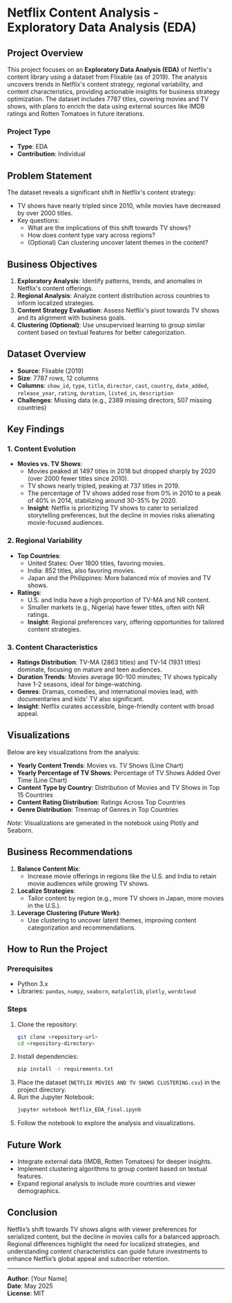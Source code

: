# Netflix Content Analysis - Exploratory Data Analysis (EDA)

## Project Overview
This project focuses on an **Exploratory Data Analysis (EDA)** of Netflix's content library using a dataset from Flixable (as of 2019). The analysis uncovers trends in Netflix's content strategy, regional variability, and content characteristics, providing actionable insights for business strategy optimization. The dataset includes 7787 titles, covering movies and TV shows, with plans to enrich the data using external sources like IMDB ratings and Rotten Tomatoes in future iterations.

### Project Type
- **Type**: EDA
- **Contribution**: Individual

## Problem Statement
The dataset reveals a significant shift in Netflix's content strategy:
- TV shows have nearly tripled since 2010, while movies have decreased by over 2000 titles.
- Key questions:
  - What are the implications of this shift towards TV shows?
  - How does content type vary across regions?
  - (Optional) Can clustering uncover latent themes in the content?

## Business Objectives
1. **Exploratory Analysis**: Identify patterns, trends, and anomalies in Netflix's content offerings.
2. **Regional Analysis**: Analyze content distribution across countries to inform localized strategies.
3. **Content Strategy Evaluation**: Assess Netflix's pivot towards TV shows and its alignment with business goals.
4. **Clustering (Optional)**: Use unsupervised learning to group similar content based on textual features for better categorization.

## Dataset Overview
- **Source**: Flixable (2019)
- **Size**: 7787 rows, 12 columns
- **Columns**: `show_id`, `type`, `title`, `director`, `cast`, `country`, `date_added`, `release_year`, `rating`, `duration`, `listed_in`, `description`
- **Challenges**: Missing data (e.g., 2389 missing directors, 507 missing countries)

## Key Findings
### 1. Content Evolution
- **Movies vs. TV Shows**:
  - Movies peaked at 1497 titles in 2018 but dropped sharply by 2020 (over 2000 fewer titles since 2010).
  - TV shows nearly tripled, peaking at 737 titles in 2019.
  - The percentage of TV shows added rose from 0% in 2010 to a peak of 40% in 2014, stabilizing around 30-35% by 2020.
  - **Insight**: Netflix is prioritizing TV shows to cater to serialized storytelling preferences, but the decline in movies risks alienating movie-focused audiences.

### 2. Regional Variability
- **Top Countries**:
  - United States: Over 1800 titles, favoring movies.
  - India: 852 titles, also favoring movies.
  - Japan and the Philippines: More balanced mix of movies and TV shows.
- **Ratings**:
  - U.S. and India have a high proportion of TV-MA and NR content.
  - Smaller markets (e.g., Nigeria) have fewer titles, often with NR ratings.
  - **Insight**: Regional preferences vary, offering opportunities for tailored content strategies.

### 3. Content Characteristics
- **Ratings Distribution**: TV-MA (2863 titles) and TV-14 (1931 titles) dominate, focusing on mature and teen audiences.
- **Duration Trends**: Movies average 90-100 minutes; TV shows typically have 1-2 seasons, ideal for binge-watching.
- **Genres**: Dramas, comedies, and international movies lead, with documentaries and kids' TV also significant.
- **Insight**: Netflix curates accessible, binge-friendly content with broad appeal.

## Visualizations
Below are key visualizations from the analysis:
- **Yearly Content Trends**: Movies vs. TV Shows (Line Chart)
- **Yearly Percentage of TV Shows**: Percentage of TV Shows Added Over Time (Line Chart)
- **Content Type by Country**: Distribution of Movies and TV Shows in Top 15 Countries
- **Content Rating Distribution**: Ratings Across Top Countries
- **Genre Distribution**: Treemap of Genres in Top Countries

*Note*: Visualizations are generated in the notebook using Plotly and Seaborn.

## Business Recommendations
1. **Balance Content Mix**:
   - Increase movie offerings in regions like the U.S. and India to retain movie audiences while growing TV shows.
2. **Localize Strategies**:
   - Tailor content by region (e.g., more TV shows in Japan, more movies in the U.S.).
3. **Leverage Clustering (Future Work)**:
   - Use clustering to uncover latent themes, improving content categorization and recommendations.

## How to Run the Project
### Prerequisites
- Python 3.x
- Libraries: `pandas`, `numpy`, `seaborn`, `matplotlib`, `plotly`, `wordcloud`

### Steps
1. Clone the repository:
   ```bash
   git clone <repository-url>
   cd <repository-directory>
   ```
2. Install dependencies:
   ```bash
   pip install -r requirements.txt
   ```
3. Place the dataset (`NETFLIX MOVIES AND TV SHOWS CLUSTERING.csv`) in the project directory.
4. Run the Jupyter Notebook:
   ```bash
   jupyter notebook Netflix_EDA_final.ipynb
   ```
5. Follow the notebook to explore the analysis and visualizations.

## Future Work
- Integrate external data (IMDB, Rotten Tomatoes) for deeper insights.
- Implement clustering algorithms to group content based on textual features.
- Expand regional analysis to include more countries and viewer demographics.

## Conclusion
Netflix’s shift towards TV shows aligns with viewer preferences for serialized content, but the decline in movies calls for a balanced approach. Regional differences highlight the need for localized strategies, and understanding content characteristics can guide future investments to enhance Netflix’s global appeal and subscriber retention.

---

**Author**: [Your Name]  
**Date**: May 2025  
**License**: MIT